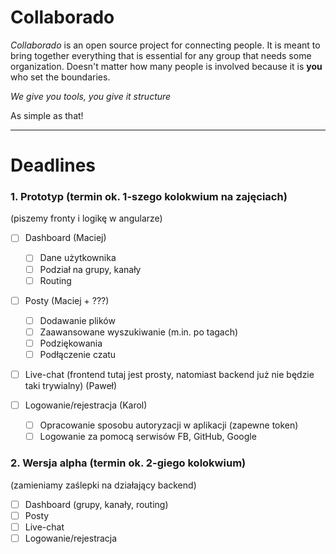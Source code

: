 # Collaborado

*Collaborado* is an open source project for connecting people. It is meant to bring together everything that is essential for any group that needs some organization. Doesn't matter how many people is involved because it is **you** who set the boundaries.

*We give you tools, you give it structure*

As simple as that!

---

# Deadlines

### 1. Prototyp (termin ok. 1-szego kolokwium na zajęciach)
(piszemy fronty i logikę w angularze)

- [ ] Dashboard (Maciej)
  - [ ] Dane użytkownika
  - [ ] Podział na grupy, kanały
  - [ ] Routing

- [ ] Posty (Maciej + ???)
  - [ ] Dodawanie plików
  - [ ] Zaawansowane wyszukiwanie (m.in. po tagach)
  - [ ] Podziękowania
  - [ ] Podłączenie czatu
  
- [ ] Live-chat (frontend tutaj jest prosty, natomiast backend już nie będzie taki trywialny) (Paweł)
  
- [ ] Logowanie/rejestracja (Karol)
  - [ ] Opracowanie sposobu autoryzacji w aplikacji (zapewne token)
  - [ ] Logowanie za pomocą serwisów FB, GitHub, Google

### 2. Wersja alpha (termin ok. 2-giego kolokwium)
(zamieniamy zaślepki na działający backend)

- [ ] Dashboard (grupy, kanały, routing)
- [ ] Posty
- [ ] Live-chat
- [ ] Logowanie/rejestracja
